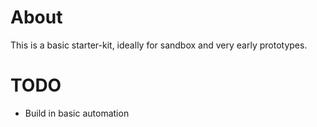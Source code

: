 # About

This is a basic starter-kit, ideally for sandbox and very early prototypes.

# TODO

- Build in basic automation
